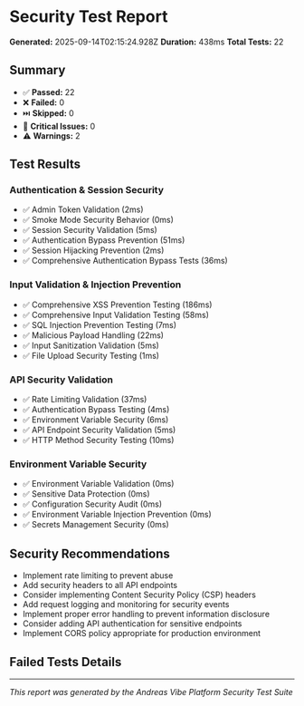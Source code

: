 # Security Test Report

**Generated:** 2025-09-14T02:15:24.928Z
**Duration:** 438ms
**Total Tests:** 22

## Summary

- ✅ **Passed:** 22
- ❌ **Failed:** 0
- ⏭️ **Skipped:** 0
- 🚨 **Critical Issues:** 0
- ⚠️ **Warnings:** 2

## Test Results

### Authentication & Session Security

- ✅ Admin Token Validation (2ms)
- ✅ Smoke Mode Security Behavior (0ms)
- ✅ Session Security Validation (5ms)
- ✅ Authentication Bypass Prevention (51ms)
- ✅ Session Hijacking Prevention (2ms)
- ✅ Comprehensive Authentication Bypass Tests (36ms)

### Input Validation & Injection Prevention

- ✅ Comprehensive XSS Prevention Testing (186ms)
- ✅ Comprehensive Input Validation Testing (58ms)
- ✅ SQL Injection Prevention Testing (7ms)
- ✅ Malicious Payload Handling (22ms)
- ✅ Input Sanitization Validation (5ms)
- ✅ File Upload Security Testing (1ms)

### API Security Validation

- ✅ Rate Limiting Validation (37ms)
- ✅ Authentication Bypass Testing (4ms)
- ✅ Environment Variable Security (6ms)
- ✅ API Endpoint Security Validation (5ms)
- ✅ HTTP Method Security Testing (10ms)

### Environment Variable Security

- ✅ Environment Variable Validation (0ms)
- ✅ Sensitive Data Protection (0ms)
- ✅ Configuration Security Audit (0ms)
- ✅ Environment Variable Injection Prevention (0ms)
- ✅ Secrets Management Security (0ms)

## Security Recommendations

- Implement rate limiting to prevent abuse
- Add security headers to all API endpoints
- Consider implementing Content Security Policy (CSP) headers
- Add request logging and monitoring for security events
- Implement proper error handling to prevent information disclosure
- Consider adding API authentication for sensitive endpoints
- Implement CORS policy appropriate for production environment

## Failed Tests Details

---

_This report was generated by the Andreas Vibe Platform Security Test Suite_
